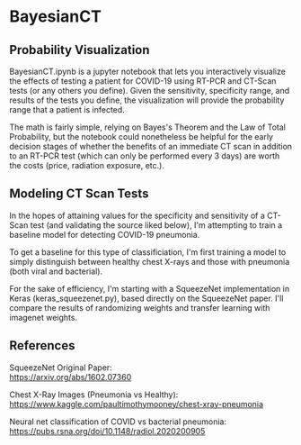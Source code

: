 # BayesianCT

## Probability Visualization
BayesianCT.ipynb is a jupyter notebook that lets you interactively visualize the effects of testing a patient for COVID-19 using RT-PCR and CT-Scan tests (or any others you define). Given the sensitivity, specificity range, and results of the tests you define, the visualization will provide the probability range that a patient is infected.  

The math is fairly simple, relying on Bayes's Theorem and the Law of Total Probability, but the notebook could nonetheless be helpful for the early decision stages of whether the benefits of an immediate CT scan in addition to an RT-PCR test (which can only be performed every 3 days) are worth the costs (price, radiation exposure, etc.).

## Modeling CT Scan Tests
In the hopes of attaining values for the specificity and sensitivity of a CT-Scan test (and validating the source liked below), I'm attempting to train a baseline model for detecting COVID-19 pneumonia.  

To get a baseline for this type of classificiation, I'm first training a model to simply distinguish between healthy chest X-rays and those with pneumonia (both viral and bacterial).  

For the sake of efficiency, I'm starting with a SqueezeNet implementation in Keras (keras_squeezenet.py), based directly on the SqueezeNet paper. I'll compare the results of randomizing weights and transfer learning with imagenet weights.

## References
SqueezeNet Original Paper:  
https://arxiv.org/abs/1602.07360

Chest X-Ray Images (Pneumonia vs Healthy):  
https://www.kaggle.com/paultimothymooney/chest-xray-pneumonia

Neural net classification of COVID vs bacterial pneumonia:  
https://pubs.rsna.org/doi/10.1148/radiol.2020200905
